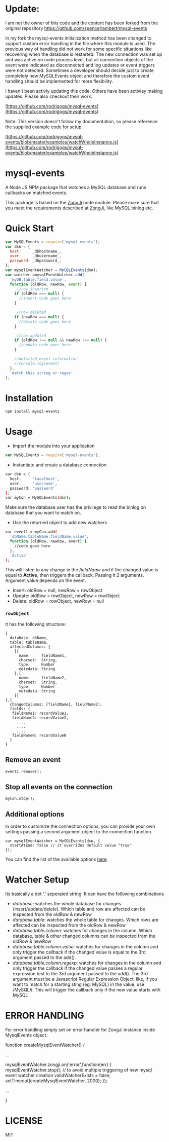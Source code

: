 # Update:

I am not the owner of this code and the content has been forked from the original repository
https://github.com/spencerlambert/mysql-events

In my fork the mysql-events initialization method has been changed to support custom error handling in the file where this module is used.
The previous way of handling did not work for some specific situations like recovering when the database is restarted. The new connection was set up and was active on node process level, but all connection objects of the event were indicated as disconnected and log updates or event triggers were not detected. Sometimes a developer should decide just to create completely new MySQLEvents object and therefore the custom event handling should be implemented for more flexibility.

I haven't been activly updating this code.  Others have been activley making updates.  Please also checkout their work.

[https://github.com/rodrigogs/mysql-events](https://github.com/rodrigogs/mysql-events)

Note: This version doesn't follow my documentation, so please reference the supplied example code for setup.

[https://github.com/rodrigogs/mysql-events/blob/master/examples/watchWholeInstance.js](https://github.com/rodrigogs/mysql-events/blob/master/examples/watchWholeInstance.js)

# mysql-events
A Node JS NPM package that watches a MySQL database and runs callbacks on matched events.

This package is based on the [ZongJi](https://github.com/nevill/zongji) node module. Please make sure that you meet the requirements described at [ZongJi](https://github.com/nevill/zongji), like MySQL binlog etc.

# Quick Start
```javascript
var MySQLEvents = require('mysql-events');
var dsn = {
  host:     _dbhostname_,
  user:     _dbusername_,
  password: _dbpassword_,
};
var mysqlEventWatcher = MySQLEvents(dsn);
var watcher =mysqlEventWatcher.add(
  'myDB.table.field.value',
  function (oldRow, newRow, event) {
     //row inserted
    if (oldRow === null) {
      //insert code goes here
    }

     //row deleted
    if (newRow === null) {
      //delete code goes here
    }

     //row updated
    if (oldRow !== null && newRow !== null) {
      //update code goes here
    }

    //detailed event information
    //console.log(event)
  }, 
  'match this string or regex'
);
```

# Installation
```sh
npm install mysql-events
```

# Usage
- Import the module into your application
```javascript
var MySQLEvents = require('mysql-events');
```

- Instantiate and create a database connection
```sh
var dsn = {
  host:     'localhost',
  user:     'username',
  password: 'password'
};
var myCon = MySQLEvents(dsn);
```

Make sure the database user has the privilege to read the binlog on database that you want to watch on.

- Use the returned object to add new watchers
```sh
var event1 = myCon.add(
  'dbName.tableName.fieldName.value',
  function (oldRow, newRow, event) {
    //code goes here
  }, 
  'Active'
);
```

This will listen to any change in the _fieldName_ and if the changed value is equal to __Active__, then triggers the callback. Passing it 2 arguments. Argument value depends on the event.

- Insert: oldRow = null, newRow = rowObject
- Update: oldRow = rowObject, newRow = rowObject
- Delete: oldRow = rowObject, newRow = null

### `rowObject`
It has the following structure:

```
{
  database: dbName,
  table: tableName,
  affectedColumns: {
    [{
      name:     fieldName1,
      charset:  String,
      type:     Number
      metedata: String
    },{
      name:     fieldName2,
      charset:  String,
      type:     Number
      metedata: String
    }]
},{
  changedColumns: [fieldName1, fieldName2],
  fields: {
   fieldName1: recordValue1,
   fieldName2: recordValue2,
     ....
     ....
     ....
   fieldNameN: recordValueN
  }
}
```

## Remove an event
```
event1.remove();
```

## Stop all events on the connection
```
myCon.stop();
```

## Additional options
In order to customize the connection options, you can provide your own settings passing a second argument object to the connection function.
```
var mysqlEventWatcher = MySQLEvents(dsn, {
  startAtEnd: false // it overrides default value "true"
});
```
You can find the list of the available options [here](https://github.com/nevill/zongji#zongji-class).

# Watcher Setup
Its basically a dot '.' seperated string. It can have the following combinations

- _database_: watches the whole database for changes (insert/update/delete). Which table and row are affected can be inspected from the oldRow & newRow
- _database.table_: watches the whole table for changes. Which rows are affected can be inspected from the oldRow & newRow
- _database.table.column_: watches for changes in the column. Which database, table & other changed columns can be inspected from the oldRow & newRow
- _database.table.column.value_: watches for changes in the column and only trigger the callback if the changed value is equal to the 3rd argument passed to the add().
- _database.table.column.regexp_: watches for changes in the column and only trigger the callback if the changed value passes a regular expression test to the 3rd argument passed to the add(). The 3rd argument must be a Javascript Regular Expression Object, like, if you want to match for a starting sting (eg: MySQL) in the value, use /MySQL/i. This will trigger the callback only if the new value starts with MySQL

# ERROR HANDLING

For error handling simply set on error handler for ZongJi instance inside MysqlEvents object.

function createMysqlEventWatcher() {

...

 mysqlEventWatcher.zongji.on('error',function(err) {
          mysqlEventWatcher.stop();
          // to avoid multiple triggering of new mysql event watcher creation
          validWatcherExists = false;
          setTimeout(createMysqlEventWatcher, 2000);
});

...

}

# LICENSE
MIT
